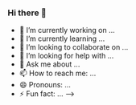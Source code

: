 ### Hi there 👋

<!--
**jean-dc-martins/jean-dc-martins** is a ✨ _special_ ✨ repository because its `README.md` (this file) appears on your GitHub profile.

Here are some ideas to get you started:

<!--START_SECTION:badges-->
<!--END_SECTION:badges-->

- 🔭 I’m currently working on ...
- 🌱 I’m currently learning ...
- 👯 I’m looking to collaborate on ...
- 🤔 I’m looking for help with ...
- 💬 Ask me about ...
- 📫 How to reach me: ...
- 😄 Pronouns: ...
- ⚡ Fun fact: ...
-->
